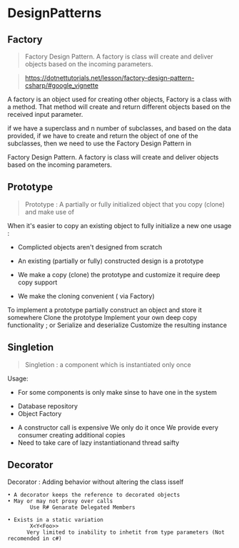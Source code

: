 # DesignPatterns

## Factory
> Factory Design Pattern. A factory is class will create and deliver objects based on the incoming parameters.

> https://dotnettutorials.net/lesson/factory-design-pattern-csharp/#google_vignette

A factory is an object used for creating other objects,
Factory is a class with a method. That method will create and return different objects based on the received input parameter.

if we have a superclass and n number of subclasses, and based on the data provided, if we have to create and return the object of one of the subclasses, then we need to use the Factory Design Pattern in

Factory Design Pattern. A factory is class will create and deliver  objects based on the incoming parameters.

## Prototype 

> Prototype : A partially or fully initialized object that you copy (clone) and make use of

When it's easier to copy an existing object to fully initialize a new one
usage :

* Complicted objects aren't designed from scratch

* An existing (partially or fully) constructed design is a prototype
* We make a copy (clone) the prototype and customize it require deep copy support
* We make the cloning convenient ( via Factory)

To implement a prototype partially construct an object and store it somewhere
Clone the prototype
Implement your own deep copy functionality ; or
Serialize and deserialize
Customize the resulting instance

## Singletion 

> Singletion : a component which is instantiated only once

Usage:
- For some components is only make sinse to have one in the system
 * Database repository
 * Object Factory

- A constructor call is expensive
  We only do it once
  We provide every consumer creating additional copies
- Need to take care of lazy instantiationand thread saifty

## Decorator 

Decorator : Adding behavior without altering the class isself

	• A decorator keeps the reference to decorated objects
	• May or may not proxy over calls
           Use R# Genarate Delegated Members

	• Exists in a static variation 
           X<Y<Foo>>
          Very limited to inability to inhetit from type parameters (Not recomended in c#)
